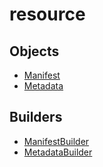 # resource

## Objects

 * <span class="badge object-type-class"></span> [Manifest](./object-Manifest.md)
 * <span class="badge object-type-class"></span> [Metadata](./object-Metadata.md)
## Builders

 * <span class="badge builder"></span> [ManifestBuilder](./builder-ManifestBuilder.md)
 * <span class="badge builder"></span> [MetadataBuilder](./builder-MetadataBuilder.md)
